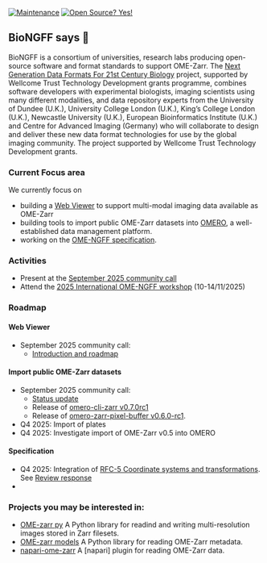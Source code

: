 [![Maintenance](https://img.shields.io/badge/Maintained%3F-yes-green.svg)](https://GitHub.com/Naereen/StrapDown.js/graphs/commit-activity)
[![Open Source? Yes!](https://badgen.net/badge/Open%20Source%20%3F/Yes%21/purple?icon=github)](https://github.com/Naereen/badges/)

## BioNGFF says 👋

BioNGFF is a consortium of universities, research labs producing open-source software and format standards to support OME-Zarr.
The [Next Generation Data Formats For 21st Century Biology](https://wellcome.org/research-funding/funding-portfolio/funded-grants/next-generation-data-formats-21st-century-biology) project, supported by Wellcome Trust Technology Development grants programme, combines software developers with experimental biologists, imaging scientists using many different modalities, and data repository experts  from the University of Dundee (U.K.), University College London (U.K.), King’s College London (U.K.), Newcastle University (U.K.), European Bioinformatics Institute (U.K.) and Centre for Advanced Imaging (Germany) who will collaborate to design and deliver these new data format technologies for use by the global imaging community. The project supported by Wellcome Trust Technology Development grants.

### Current Focus area

We currently focus on 
* building a [Web Viewer](https://github.com/BioNGFF/biongff-viewer) to support multi-modal imaging data available as OME-Zarr
* building tools to import public OME-Zarr datasets into [OMERO](https://www.openmicroscopy.org/omero/), a well-established data management platform.
* working on the [OME-NGFF specification](https://github.com/ome/ngff).

### Activities
* Present at the [September 2025 community call](https://forum.image.sc/t/join-us-for-the-next-ome-ngff-community-call-on-september-23-9-00-cest-and-17-00-cest/115611)
* Attend the [2025 International OME-NGFF workshop](https://www.biovisioncenter.uzh.ch/en/events/Upcoming-Events/2025-OME-NGFF-workshop.html) (10-14/11/2025)

### Roadmap

#### Web Viewer
* September 2025 community call:
    * [Introduction and roadmap](https://docs.google.com/presentation/d/1azX0kenr0TlkD9J2IHtrvzKv2xjbB3sCZDkN2N_0-Hk/edit?slide=id.g1363ca77dac_0_12#slide=id.g1363ca77dac_0_12)

#### Import public OME-Zarr datasets 
* September 2025 community call:
    * [Status update](https://zenodo.org/records/17186172) 
    * Release of [omero-cli-zarr v0.7.0rc1](https://github.com/ome/omero-cli-zarr/releases/tag/v0.7.0rc1)
    * Release of [omero-zarr-pixel-buffer v0.6.0-rc1](https://github.com/glencoesoftware/omero-zarr-pixel-buffer/releases/tag/v0.6.0-rc1).
* Q4 2025: Import of plates
* Q4 2025: Investigate import of OME-Zarr v0.5 into OMERO

#### Specification
 * Q4 2025: Integration of [RFC-5 Coordinate systems and transformations](https://ngff.openmicroscopy.org/rfc/5/index.html). See [Review response](https://github.com/ome/ngff/pull/350)
 * 
### Projects you may be interested in: ###
* [OME-zarr py](https://github.com/ome/ome-zarr-py) A Python library for readind and writing multi-resolution images stored in Zarr filesets.
* [OME-zarr models](https://github.com/ome-zarr-models/ome-zarr-models-py) A Python library for reading OME-Zarr metadata.
* [napari-ome-zarr](https://github.com/ome/napari-ome-zarr) A [napari] plugin for reading OME-Zarr data.

